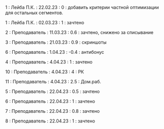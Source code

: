 1 : Лейба П.К. : 22.02.23 : 0 : добавить критерии частной оптимизации для остальных сегментов.

1 : Лейба П.К. : 02.03.23 : 1 : зачтено

2 : Преподаватель : 11.03.23 : 0.6 : зачтено, снижено за списывание

3 : Преподаватель : 21.03.23 : 0.9 : скриншоты

6 : Преподаватель : 1.04.23 : -0.4 : антибонус

4 : Преподаватель : 4.04.23 : 1 : зачтено

10 : Преподаватель : 4.04.23 : 4 : РК

11 : Преподаватель : 4.04.23 : 2.5 : Дом.раб.

5 : Преподаватель : 22.04.23 : 0.5 : зачтено

6 : Преподаватель : 22.04.23 : 1 : зачтено

7 : Преподаватель : 22.04.23 : 0.8 : зачтено

8 : Преподаватель : 22.04.23 : 1 : зачтено
